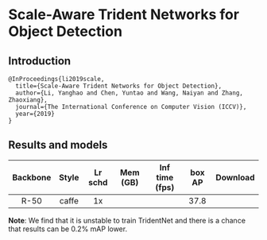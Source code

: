 # Scale-Aware Trident Networks for Object Detection

## Introduction
```
@InProceedings{li2019scale,
  title={Scale-Aware Trident Networks for Object Detection},
  author={Li, Yanghao and Chen, Yuntao and Wang, Naiyan and Zhang, Zhaoxiang},
  journal={The International Conference on Computer Vision (ICCV)},
  year={2019}
}
```

## Results and models
|    Backbone     |  Style  | Lr schd | Mem (GB) | Inf time (fps) | box AP | Download |
| :-------------: | :-----: | :-----: | :------: | :------------: | :----: | :------: |
|    R-50         |  caffe  |   1x    |          |                | 37.8   |  |

**Note**: We find that it is unstable to train TridentNet and there is a chance that results can be 0.2% mAP lower.
